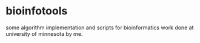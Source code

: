 bioinfotools
============

some algorithm implementation and scripts for bioinformatics work done at university of minnesota by me.
